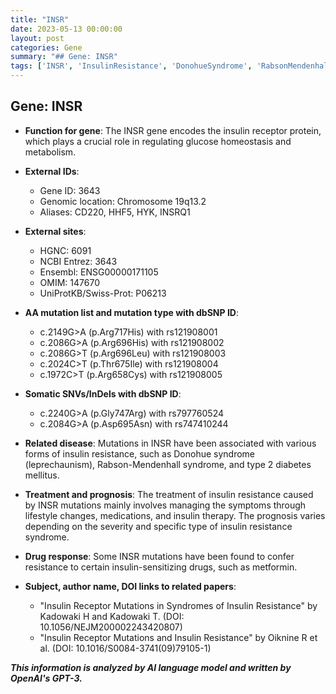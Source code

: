 ```yaml
---
title: "INSR"
date: 2023-05-13 00:00:00
layout: post
categories: Gene
summary: "## Gene: INSR"
tags: ['INSR', 'InsulinResistance', 'DonohueSyndrome', 'RabsonMendenhallSyndrome', 'Type2Diabetes', 'MetforminResistance', 'LifestyleChanges', 'InsulinTherapy']
---
```


## Gene: INSR

- **Function for gene**: The INSR gene encodes the insulin receptor protein, which plays a crucial role in regulating glucose homeostasis and metabolism.

- **External IDs**: 
    - Gene ID: 3643
    - Genomic location: Chromosome 19q13.2
    - Aliases: CD220, HHF5, HYK, INSRQ1

- **External sites**:
    - HGNC: 6091
    - NCBI Entrez: 3643
    - Ensembl: ENSG00000171105
    - OMIM: 147670
    - UniProtKB/Swiss-Prot: P06213

- **AA mutation list and mutation type with dbSNP ID**:
    - c.2149G>A (p.Arg717His) with rs121908001
    - c.2086G>A (p.Arg696His) with rs121908002
    - c.2086G>T (p.Arg696Leu) with rs121908003
    - c.2024C>T (p.Thr675Ile) with rs121908004
    - c.1972C>T (p.Arg658Cys) with rs121908005

- **Somatic SNVs/InDels with dbSNP ID**:
    - c.2240G>A (p.Gly747Arg) with rs797760524
    - c.2084G>A (p.Asp695Asn) with rs747410244

- **Related disease**: Mutations in INSR have been associated with various forms of insulin resistance, such as Donohue syndrome (leprechaunism), Rabson-Mendenhall syndrome, and type 2 diabetes mellitus.

- **Treatment and prognosis**: The treatment of insulin resistance caused by INSR mutations mainly involves managing the symptoms through lifestyle changes, medications, and insulin therapy. The prognosis varies depending on the severity and specific type of insulin resistance syndrome.

- **Drug response**: Some INSR mutations have been found to confer resistance to certain insulin-sensitizing drugs, such as metformin.

- **Subject, author name, DOI links to related papers**:
    - "Insulin Receptor Mutations in Syndromes of Insulin Resistance" by Kadowaki H and Kadowaki T. (DOI: 10.1056/NEJM200002243420807)
    - "Insulin Receptor Mutations and Insulin Resistance" by Oiknine R et al. (DOI: 10.1016/S0084-3741(09)79105-1)

**_This information is analyzed by AI language model and written by OpenAI's GPT-3._**